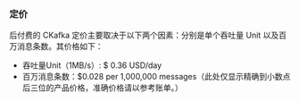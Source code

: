 ### 定价

后付费的 CKafka 定价主要取决于以下两个因素：分别是单个吞吐量 Unit 以及百万消息条数。其价格如下：

- 吞吐量Unit（1MB/s）: $ 0.36 USD/day
- 百万消息条数：$0.028 per 1,000,000 messages（此处仅显示精确到小数点后三位的产品价格，准确价格请以参考账单。）


